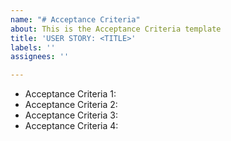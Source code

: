 ```yaml
---
name: "# Acceptance Criteria"
about: This is the Acceptance Criteria template
title: 'USER STORY: <TITLE>'
labels: ''
assignees: ''

---
```


* Acceptance Criteria 1:
*  Acceptance Criteria 2:
*  Acceptance Criteria 3:
*  Acceptance Criteria 4:
